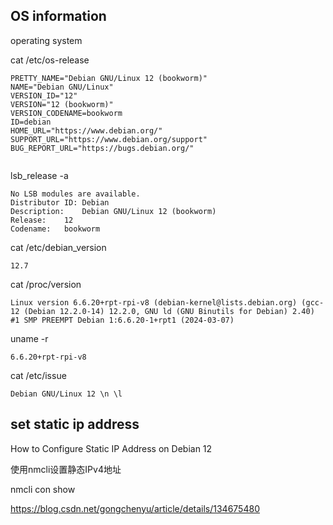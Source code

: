 
## OS information

operating system

cat /etc/os-release

~~~
PRETTY_NAME="Debian GNU/Linux 12 (bookworm)"
NAME="Debian GNU/Linux"
VERSION_ID="12"
VERSION="12 (bookworm)"
VERSION_CODENAME=bookworm
ID=debian
HOME_URL="https://www.debian.org/"
SUPPORT_URL="https://www.debian.org/support"
BUG_REPORT_URL="https://bugs.debian.org/"


~~~

lsb_release -a 
~~~
No LSB modules are available.
Distributor ID:	Debian
Description:	Debian GNU/Linux 12 (bookworm)
Release:	12
Codename:	bookworm
~~~

cat /etc/debian_version
~~~
12.7

~~~


cat /proc/version
~~~
Linux version 6.6.20+rpt-rpi-v8 (debian-kernel@lists.debian.org) (gcc-12 (Debian 12.2.0-14) 12.2.0, GNU ld (GNU Binutils for Debian) 2.40) #1 SMP PREEMPT Debian 1:6.6.20-1+rpt1 (2024-03-07)
~~~



uname -r
~~~
6.6.20+rpt-rpi-v8
~~~

cat /etc/issue 
~~~
Debian GNU/Linux 12 \n \l
~~~


## set static ip address

How to Configure Static IP Address on Debian 12

使用nmcli设置静态IPv4地址

nmcli con show


https://blog.csdn.net/gongchenyu/article/details/134675480





